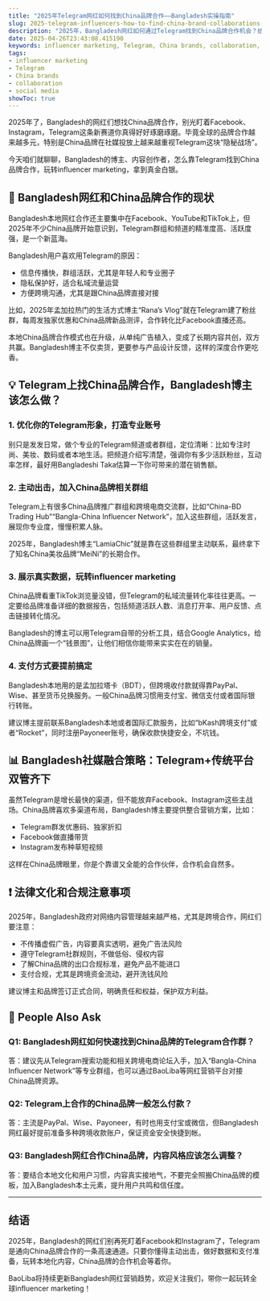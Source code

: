 ```yaml
---
title: "2025年Telegram网红如何找到China品牌合作——Bangladesh实操指南"
slug: 2025-telegram-influencers-how-to-find-china-brand-collaborations-2025-04-26
description: "2025年，Bangladesh网红如何通过Telegram找到China品牌合作机会？结合本地社媒玩法、支付习惯和法律文化，教你实战变现，玩转influencer marketing！"
date: 2025-04-26T23:43:08.415190
keywords: influencer marketing, Telegram, China brands, collaboration, social media
tags:
- influencer marketing
- Telegram
- China brands
- collaboration
- social media
showToc: true
---
```


2025年了，Bangladesh的网红们想找China品牌合作，别光盯着Facebook、Instagram，Telegram这条新赛道你真得好好琢磨琢磨。毕竟全球的品牌合作越来越多元，特别是China品牌在社媒投放上越来越重视Telegram这块“隐秘战场”。

今天咱们就聊聊，Bangladesh的博主、内容创作者，怎么靠Telegram找到China品牌合作，玩转influencer marketing，拿到真金白银。

## 📢 Bangladesh网红和China品牌合作的现状

Bangladesh本地网红合作还主要集中在Facebook、YouTube和TikTok上，但2025年不少China品牌开始意识到，Telegram群组和频道的精准度高、活跃度强，是一个新蓝海。

Bangladesh用户喜欢用Telegram的原因：

- 信息传播快，群组活跃，尤其是年轻人和专业圈子
- 隐私保护好，适合私域流量运营
- 方便跨境沟通，尤其是跟China品牌直接对接

比如，2025年孟加拉热门的生活方式博主“Rana’s Vlog”就在Telegram建了粉丝群，每周发独家优惠和China品牌新品测评，合作转化比Facebook直播还高。

本地China品牌合作模式也在升级，从单纯广告植入，变成了长期内容共创，双方共赢。Bangladesh博主不仅卖货，更要参与产品设计反馈，这样的深度合作更吃香。

## 💡 Telegram上找China品牌合作，Bangladesh博主该怎么做？

### 1. 优化你的Telegram形象，打造专业账号

别只是发发日常，做个专业的Telegram频道或者群组，定位清晰：比如专注时尚、美妆、数码或者本地生活。把频道介绍写清楚，强调你有多少活跃粉丝，互动率怎样，最好用Bangladeshi Taka估算一下你可带来的潜在销售额。

### 2. 主动出击，加入China品牌相关群组

Telegram上有很多China品牌推广群组和跨境电商交流群，比如“China-BD Trading Hub”“Bangla-China Influencer Network”，加入这些群组，活跃发言，展现你专业度，慢慢积累人脉。

2025年，Bangladesh博主“LamiaChic”就是靠在这些群组里主动联系，最终拿下了知名China美妆品牌“MeiNi”的长期合作。

### 3. 展示真实数据，玩转influencer marketing

China品牌看重TikTok浏览量没错，但Telegram的私域流量转化率往往更高。一定要给品牌准备详细的数据报告，包括频道活跃人数、消息打开率、用户反馈、点击链接转化情况。

Bangladesh的博主可以用Telegram自带的分析工具，结合Google Analytics，给China品牌画一个“钱景图”，让他们相信你能带来实实在在的销量。

### 4. 支付方式要提前搞定

Bangladesh本地用的是孟加拉塔卡（BDT），但跨境收付款就得靠PayPal、Wise、甚至货币兑换服务。一般China品牌习惯用支付宝、微信支付或者国际银行转账。

建议博主提前联系Bangladesh本地或者国际汇款服务，比如“bKash跨境支付”或者“Rocket”，同时注册Payoneer账号，确保收款快捷安全，不坑钱。

## 📊 Bangladesh社媒融合策略：Telegram+传统平台双管齐下

虽然Telegram是增长最快的渠道，但不能放弃Facebook、Instagram这些主战场。China品牌喜欢多渠道布局，Bangladesh博主要提供整合营销方案，比如：

- Telegram群发优惠码、独家折扣
- Facebook做直播带货
- Instagram发布种草短视频

这样在China品牌眼里，你是个靠谱又全能的合作伙伴，合作机会自然多。

## ❗ 法律文化和合规注意事项

2025年，Bangladesh政府对网络内容管理越来越严格，尤其是跨境合作，网红们要注意：

- 不传播虚假广告，内容要真实透明，避免广告法风险  
- 遵守Telegram社群规则，不做低俗、侵权内容  
- 了解China品牌的出口合规标准，避免产品不能进口  
- 支付合规，尤其是跨境资金流动，避开洗钱风险

建议博主和品牌签订正式合同，明确责任和权益，保护双方利益。

## 📢 People Also Ask

### Q1: Bangladesh网红如何快速找到China品牌的Telegram合作群？

答：建议先从Telegram搜索功能和相关跨境电商论坛入手，加入“Bangla-China Influencer Network”等专业群组，也可以通过BaoLiba等网红营销平台对接China品牌资源。

### Q2: Telegram上合作的China品牌一般怎么付款？

答：主流是PayPal、Wise、Payoneer，有时也用支付宝或微信，但Bangladesh网红最好提前准备多种跨境收款账户，保证资金安全快捷到帐。

### Q3: Bangladesh网红合作China品牌，内容风格应该怎么调整？

答：要结合本地文化和用户习惯，内容真实接地气，不要完全照搬China品牌的模板，加入Bangladesh本土元素，提升用户共鸣和信任度。

---

## 结语  

2025年，Bangladesh的网红们别再死盯着Facebook和Instagram了，Telegram是通向China品牌合作的一条高速通道。只要你懂得主动出击，做好数据和支付准备，玩转本地化内容，China品牌的合作机会等着你。

BaoLiba将持续更新Bangladesh网红营销趋势，欢迎关注我们，带你一起玩转全球influencer marketing！